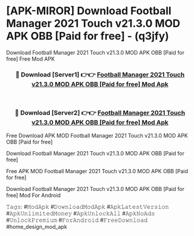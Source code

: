 # [APK-MIROR] Download Football Manager 2021 Touch v21.3.0 MOD APK   OBB [Paid for free] - (q3jfy)
Download Football Manager 2021 Touch v21.3.0 MOD APK   OBB [Paid for free] Free Mod APK

<div align="center">
<h3>🔴 Download [Server1] 👉👉 <a href="https://apk-comot.site?title=Football_Manager_2021_Touch_v21.3.0_MOD_APK___OBB_[Paid_for_free]">Football Manager 2021 Touch v21.3.0 MOD APK   OBB [Paid for free] Mod Apk</a></h3><br>

<h3>🔴 Download [Server2] 👉👉 <a href="https://apk-comot.site?title=Football_Manager_2021_Touch_v21.3.0_MOD_APK___OBB_[Paid_for_free]">Football Manager 2021 Touch v21.3.0 MOD APK   OBB [Paid for free] Mod Apk</a></h3>
</div>


Free Download APK MOD Football Manager 2021 Touch v21.3.0 MOD APK   OBB [Paid for free]

Download Football Manager 2021 Touch v21.3.0 MOD APK   OBB [Paid for free] 

Free APK MOD Football Manager 2021 Touch v21.3.0 MOD APK   OBB [Paid for free] 

Download Football Manager 2021 Touch v21.3.0 MOD APK   OBB [Paid for free] Mod For Android

𝚃𝚊𝚐𝚜: #𝙼𝚘𝚍𝙰𝚙𝚔 #𝙳𝚘𝚠𝚗𝚕𝚘𝚊𝚍𝙼𝚘𝚍𝙰𝚙𝚔 #𝙰𝚙𝚔𝙻𝚊𝚝𝚎𝚜𝚝𝚅𝚎𝚛𝚜𝚒𝚘𝚗 #𝙰𝚙𝚔𝚄𝚗𝚕𝚒𝚖𝚒𝚝𝚎𝚍𝙼𝚘𝚗𝚎𝚢 #𝙰𝚙𝚔𝚄𝚗𝚕𝚘𝚌𝚔𝙰𝚕𝚕 #𝙰𝚙𝚔𝙽𝚘𝙰𝚍𝚜 #𝚄𝚗𝚕𝚘𝚌𝚔𝙿𝚛𝚎𝚖𝚒𝚞𝚖 #𝙵𝚘𝚛𝙰𝚗𝚍𝚛𝚘𝚒𝚍 #𝙵𝚛𝚎𝚎𝙳𝚘𝚠𝚗𝚕𝚘𝚊𝚍 #home_design_mod_apk